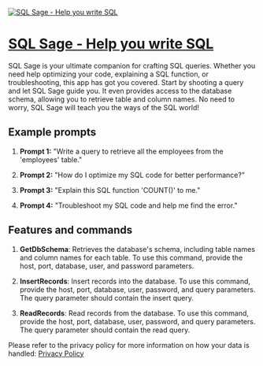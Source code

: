 [![SQL Sage - Help you write SQL](https://files.oaiusercontent.com/file-iPK95xqvMYUwJaoy31sloJfB?se=2123-10-17T01%3A28%3A12Z&sp=r&sv=2021-08-06&sr=b&rscc=max-age%3D31536000%2C%20immutable&rscd=attachment%3B%20filename%3D4f0c7f4e-5d17-4350-9a09-eb522959419d.png&sig=alIbEJx6QItEuDyhDwasru48Z8ej/9k5z1CvP7hqGjI%3D)](https://chat.openai.com/g/g-BnFesiPbY-sql-sage-help-you-write-sql)

# [SQL Sage - Help you write SQL](https://chat.openai.com/g/g-BnFesiPbY-sql-sage-help-you-write-sql)

SQL Sage is your ultimate companion for crafting SQL queries. Whether you need help optimizing your code, explaining a SQL function, or troubleshooting, this app has got you covered. Start by shooting a query and let SQL Sage guide you. It even provides access to the database schema, allowing you to retrieve table and column names. No need to worry, SQL Sage will teach you the ways of the SQL world!

## Example prompts

1. **Prompt 1:** "Write a query to retrieve all the employees from the 'employees' table."

2. **Prompt 2:** "How do I optimize my SQL code for better performance?"

3. **Prompt 3:** "Explain this SQL function 'COUNT()' to me."

4. **Prompt 4:** "Troubleshoot my SQL code and help me find the error."

## Features and commands

1. **GetDbSchema**: Retrieves the database's schema, including table names and column names for each table. To use this command, provide the host, port, database, user, and password parameters.

2. **InsertRecords**: Insert records into the database. To use this command, provide the host, port, database, user, password, and query parameters. The query parameter should contain the insert query.

3. **ReadRecords**: Read records from the database. To use this command, provide the host, port, database, user, password, and query parameters. The query parameter should contain the read query.

Please refer to the privacy policy for more information on how your data is handled: [Privacy Policy](https://sites.google.com/view/sqlsage/home)